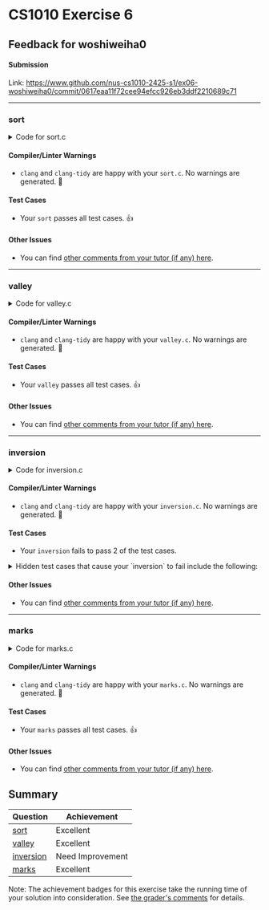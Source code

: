 # CS1010 Exercise 6
## Feedback for woshiweiha0

#### Submission

Link: https://www.github.com/nus-cs1010-2425-s1/ex06-woshiweiha0/commit/0617eaa11f72cee94efcc926eb3ddf2210689c71

---
### sort
<details><summary>Code for  sort.c </summary>

```C
/**
 * CS1010 Semester 1 AY24/25
 * Exercise 6: Sort
 *
 * @file: sort.c
 * @author: Poh Wei Hao (Group D05)
 */

#include "cs1010.h"

void merge_v_array(const long *array, long *result, long split, size_t n)
{
  long i = split - 1;
  long j = split;
  long k = 0;
  while (i >= 0 && j < (long)n) {
    if (array[i] <= array[j]) {
      result[k] = array[i];
      i -= 1;
    } else {
      result[k] = array[j];
      j += 1;
    }
    k += 1;
  }

  while (i >= 0) {
    result[k] = array[i];
    i -= 1;
    k += 1;
  }

  while (j < (long)n) {
    result[k] = array[j];
    j += 1;
    k += 1;
  }
}

int main()
{
  size_t n = cs1010_read_size_t();
  long *array = cs1010_read_long_array(n);
  if (array == NULL) {
    cs1010_println_string("unable to allocate");
    return 1;
  }
  long split = 1;
  while (split < (long)n && array[split] <= array[split - 1]) {
    split += 1;
  }
  long *result = calloc(n, sizeof(long));
  if (result == NULL) {
    cs1010_println_string("unable to allocate");
    free(array);
    return 1;
  }
  merge_v_array(array, result, split, n);
  for (size_t i = 0; i < n; i += 1) {
    cs1010_println_long(result[i]);
  }
  free(array);
  free(result);
}
```

</details>

#### Compiler/Linter Warnings
- `clang` and `clang-tidy` are happy with your `sort.c`. No warnings are generated. :confetti_ball:

#### Test Cases

- Your `sort` passes all test cases. :thumbsup:

#### Other Issues

- You can find [other comments from your tutor (if any) here](https://www.github.com/nus-cs1010-2425-s1/ex06-woshiweiha0/commit/0617eaa11f72cee94efcc926eb3ddf2210689c71).

---
### valley
<details><summary>Code for  valley.c </summary>

```C
/**
 * CS1010 Semester 1 AY24/25
 * Exercise 6: Valley
 *
 * @file: valley.c
 * @author: Poh Wei Hao (Group D05)
 */
#include "cs1010.h"

long find_valley(const long *array, long left, long right)
{
  while (left <= right) {
    long mid = left + (right - left) / 2;
    if ((mid == 0 || array[mid] < array[mid - 1]) &&
        (mid == right || array[mid] < array[mid + 1])) {
      return array[mid];
    }
    if (mid > 0 && array[mid] > array[mid - 1]) {
      right = mid - 1;
    } else {
      left = mid + 1;
    }
  }
  return -1;
}

int main()
{
  size_t n = cs1010_read_size_t();
  long *array = cs1010_read_long_array(n);
  if (array == NULL) {
    cs1010_println_string("unable to allocate");
    return 1;
  }
  long valley = find_valley(array, 0, (long)n - 1);
  cs1010_println_long(valley);
  free(array);
}
```

</details>

#### Compiler/Linter Warnings
- `clang` and `clang-tidy` are happy with your `valley.c`. No warnings are generated. :confetti_ball:

#### Test Cases

- Your `valley` passes all test cases. :thumbsup:

#### Other Issues

- You can find [other comments from your tutor (if any) here](https://www.github.com/nus-cs1010-2425-s1/ex06-woshiweiha0/commit/0617eaa11f72cee94efcc926eb3ddf2210689c71).

---
### inversion
<details><summary>Code for  inversion.c </summary>

```C
/**
 * CS1010 Semester 1 AY24/25
 * Exercise 6: Inversion
 *
 * @file: inversion.c
 * @author: Poh Wei Hao (Group D05)
 */
#include "cs1010.h"

long number_of_inversions(const long *array, size_t n)
{
  size_t k = 0;
  while (k + 1 < n && array[k] < array[k + 1]) {
    k += 1;
  }
  if (k == n - 1) {
    return 0;
  }
  if (k == 0) {
    return (n * (n - 1)) / 2;
  }
  long inv_count = 0;
  size_t i = k;
  size_t j = k + 1;
  while ((long)i >= 0 && j < n) {
    if (array[i] > array[j]) {
      inv_count += (j - i);
      i -= 1;
    } else {
      j += 1;
    }
  }
  return inv_count;
}

int main()
{
  size_t n = cs1010_read_size_t();
  long *array = cs1010_read_long_array(n);
  if (array == NULL) {
    cs1010_println_string("unable to allocate");
    return 1;
  }
  long inversions = number_of_inversions(array, n);
  cs1010_println_long(inversions);
  free(array);
}
```

</details>

#### Compiler/Linter Warnings
- `clang` and `clang-tidy` are happy with your `inversion.c`. No warnings are generated. :confetti_ball:

#### Test Cases

- Your `inversion` fails to pass 2 of the test cases.
<details><summary>Hidden test cases that cause your `inversion` to fail include the following:</summary>
 
```
5
4 5 3 2 1
```
 
```
5
2 3 4 5 1
```
</details>


#### Other Issues

- You can find [other comments from your tutor (if any) here](https://www.github.com/nus-cs1010-2425-s1/ex06-woshiweiha0/commit/0617eaa11f72cee94efcc926eb3ddf2210689c71).

---
### marks
<details><summary>Code for  marks.c </summary>

```C
/**
 * CS1010 Semester 1 AY24/25
 * Exercise 6: Marks
 *
 * @file: marks.c
 * @author: Poh Wei Hao (Group D05)
 */

#include "cs1010.h"

void free_name(char ***list, size_t *marks_count, size_t i)
{
  for (size_t j = 0; j < marks_count[i]; j += 1) {
    for (size_t k = 0; k < marks_count[j]; k += 1) {
      free(list[j][k]);
    }
    free(list[j]);
  }
  free(list);
}

void read_input(char ***list, size_t *marks_count, size_t n)
{
  for (size_t i = 0; i < n; i += 1) {
    char *name = cs1010_read_word();
    if (name == NULL) {
      free_name(list, marks_count, i);
      return;
    }
    size_t score = cs1010_read_size_t();
    list[score][marks_count[score]] = name;
    marks_count[score] += 1;
  }
}

void print_names(char ***list, size_t *marks_count)
{
  for (size_t score = 0; score < 101; score += 1) {
    if (marks_count[score] > 0) {
      for (size_t j = 0; j < marks_count[score]; j += 1) {
        cs1010_print_size_t(score);
        cs1010_print_string(" ");
        cs1010_println_string(list[score][j]);
      }
    }
  }
}

int main()
{
  size_t n = cs1010_read_size_t();
  char ***list = calloc(101, sizeof(char **));
  if (list == NULL) {
    cs1010_println_string("unable to allocate");
    return 1;
  }

  for (size_t score = 0; score < 101; score += 1) {
    list[score] = calloc(n, sizeof(char *));
    if (list[score] == NULL) {
      cs1010_println_string("unable to allocate");
      for (size_t j = 0; j < score; j += 1) {
        free(list[j]);
      }
      free(list);
      return 1;
    }
  }

  size_t marks_count[101] = {0};
  read_input(list, marks_count, n);
  print_names(list, marks_count);

  for (size_t i = 0; i < 101; i += 1) {
    for (size_t j = 0; j < marks_count[i]; j += 1) {
      free(list[i][j]);
    }
    free(list[i]);
  }
  free(list);
}
```

</details>

#### Compiler/Linter Warnings
- `clang` and `clang-tidy` are happy with your `marks.c`. No warnings are generated. :confetti_ball:

#### Test Cases

- Your `marks` passes all test cases. :thumbsup:

#### Other Issues

- You can find [other comments from your tutor (if any) here](https://www.github.com/nus-cs1010-2425-s1/ex06-woshiweiha0/commit/0617eaa11f72cee94efcc926eb3ddf2210689c71).

## Summary
| Question | Achievement |
|----------|-------|
| [sort](#sort) | Excellent |
| [valley](#valley) | Excellent |
| [inversion](#inversion) | Need Improvement |
| [marks](#marks) | Excellent |

Note: The achievement badges for this exercise take the running time of your solution into consideration.  See [the grader's comments](https://www.github.com/nus-cs1010-2425-s1/ex06-woshiweiha0/commit/0617eaa11f72cee94efcc926eb3ddf2210689c71) for details.
